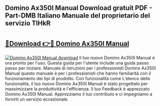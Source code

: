 ## Domino Ax350I Manual Download gratuit PDF - Part-DMB Italiano Manuale del proprietario del servizio TlHkR

# <h2><a href="http://dfbcn2.blite.top/?on=Domino+Ax350I+Manual">🔗Download 👉🔴 Domino Ax350I Manual</a></h2>

[![Domino Ax350I Manual download](https://i.imgur.com/lujVjoI.png)](http://dfbcn2.blite.top/?on=Domino+Ax350I+Manual)
Il tuo nuovo Domino Ax350I Manual è ora pronto per l'uso. Questa guida per l'utente include una guida passo passo per iniziare. Manuale di Istruzioni per i professionisti Domino Ax350I Manual questo manuale è per i professionisti che hanno familiarità con il funzionamento dei tipi di prodotto. Con funzionalità come L'elenco delle funzionalità, il tuo nuovo Domino Ax350I Manual è stato progettato per massimizzare la produttività e l'efficienza. Il tuo Feedback è apprezzato Domino Ax350I Manual. Apprezziamo il tuo contributo e ci impegniamo a fornirti un servizio eccezionale.
